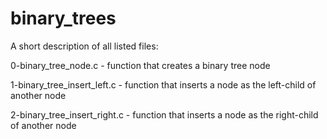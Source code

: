 # binary_trees

A short description of all listed files:

0-binary_tree_node.c - function that creates a binary tree node

1-binary_tree_insert_left.c - function that inserts a node as the left-child of another node

2-binary_tree_insert_right.c - function that inserts a node as the right-child of another node

